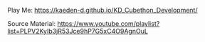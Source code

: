 Play Me: https://kaeden-d.github.io/KD_Cubethon_Development/

Source Material: https://www.youtube.com/playlist?list=PLPV2KyIb3jR53Jce9hP7G5xC4O9AgnOuL 
